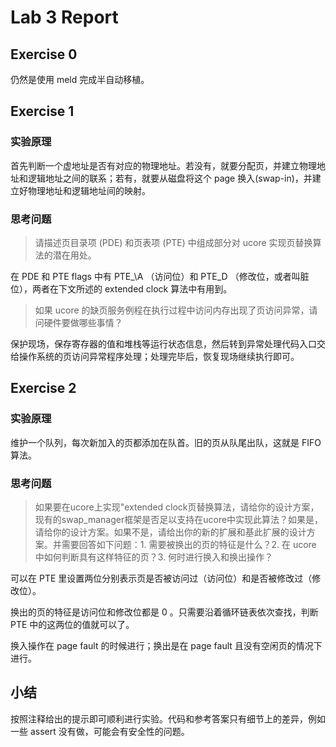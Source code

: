 # Lab 3 Report

## Exercise 0

仍然是使用 meld 完成半自动移植。

## Exercise 1

### 实验原理

首先判断一个虚地址是否有对应的物理地址。若没有，就要分配页，并建立物理地址和逻辑地址之间的联系；若有，就要从磁盘将这个 page 换入(swap-in)，并建立好物理地址和逻辑地址间的映射。

### 思考问题

> 请描述页目录项 (PDE) 和页表项 (PTE) 中组成部分对 ucore 实现页替换算法的潜在用处。

在 PDE 和 PTE flags 中有 PTE_\A （访问位）和 PTE\_D （修改位，或者叫脏位），两者在下文所述的 extended clock 算法中有用到。

> 如果 ucore 的缺页服务例程在执行过程中访问内存出现了页访问异常，请问硬件要做哪些事情？

保护现场，保存寄存器的值和堆栈等运行状态信息，然后转到异常处理代码入口交给操作系统的页访问异常程序处理；处理完毕后，恢复现场继续执行即可。

## Exercise 2

### 实验原理

维护一个队列，每次新加入的页都添加在队首。旧的页从队尾出队，这就是 FIFO 算法。

### 思考问题

> 如果要在ucore上实现"extended clock页替换算法，请给你的设计方案，现有的swap_manager框架是否足以支持在ucore中实现此算法？如果是，请给你的设计方案。如果不是，请给出你的新的扩展和基此扩展的设计方案。并需要回答如下问题：1. 需要被换出的页的特征是什么？2. 在 ucore 中如何判断具有这样特征的页？3. 何时进行换入和换出操作？

可以在 PTE 里设置两位分别表示页是否被访问过（访问位）和是否被修改过（修改位）。

换出的页的特征是访问位和修改位都是 0 。只需要沿着循环链表依次查找，判断 PTE 中的这两位的值就可以了。

换入操作在 page fault 的时候进行；换出是在 page fault 且没有空闲页的情况下进行。

## 小结

按照注释给出的提示即可顺利进行实验。代码和参考答案只有细节上的差异，例如一些 assert 没有做，可能会有安全性的问题。

